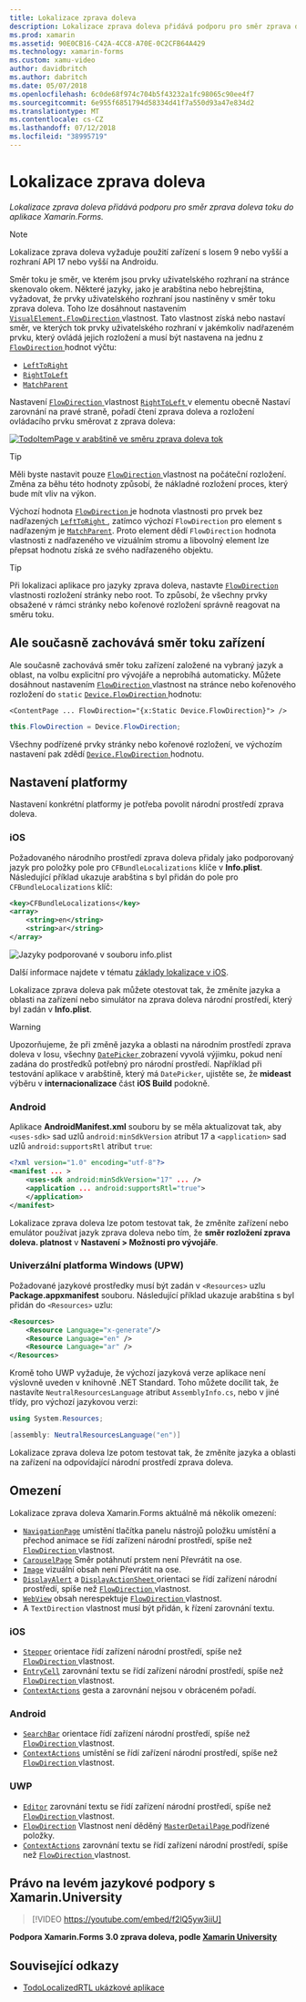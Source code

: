 ```yaml
---
title: Lokalizace zprava doleva
description: Lokalizace zprava doleva přidává podporu pro směr zprava doleva toku do aplikace Xamarin.Forms.
ms.prod: xamarin
ms.assetid: 90E0CB16-C42A-4CC8-A70E-0C2CFB64A429
ms.technology: xamarin-forms
ms.custom: xamu-video
author: davidbritch
ms.author: dabritch
ms.date: 05/07/2018
ms.openlocfilehash: 6c0de68f974c704b5f43232a1fc98065c90ee4f7
ms.sourcegitcommit: 6e955f6851794d58334d41f7a550d93a47e834d2
ms.translationtype: MT
ms.contentlocale: cs-CZ
ms.lasthandoff: 07/12/2018
ms.locfileid: "38995719"
---
```

# <a name="right-to-left-localization"></a>Lokalizace zprava doleva

_Lokalizace zprava doleva přidává podporu pro směr zprava doleva toku do aplikace Xamarin.Forms._

> [!NOTE]
> Lokalizace zprava doleva vyžaduje použití zařízení s Iosem 9 nebo vyšší a rozhraní API 17 nebo vyšší na Androidu.

Směr toku je směr, ve kterém jsou prvky uživatelského rozhraní na stránce skenovalo okem. Některé jazyky, jako je arabština nebo hebrejština, vyžadovat, že prvky uživatelského rozhraní jsou nastíněny v směr toku zprava doleva. Toho lze dosáhnout nastavením [ `VisualElement.FlowDirection` ](xref:Xamarin.Forms.VisualElement.FlowDirection) vlastnost. Tato vlastnost získá nebo nastaví směr, ve kterých tok prvky uživatelského rozhraní v jakémkoliv nadřazeném prvku, který ovládá jejich rozložení a musí být nastavena na jednu z [ `FlowDirection` ](xref:Xamarin.Forms.FlowDirection) hodnot výčtu:

- [`LeftToRight`](xref:Xamarin.Forms.FlowDirection.LeftToRight)
- [`RightToLeft`](xref:Xamarin.Forms.FlowDirection.RightToLeft)
- [`MatchParent`](xref:Xamarin.Forms.FlowDirection.MatchParent)

Nastavení [ `FlowDirection` ](xref:Xamarin.Forms.VisualElement.FlowDirection) vlastnost [ `RightToLeft` ](xref:Xamarin.Forms.FlowDirection.RightToLeft) v elementu obecně Nastaví zarovnání na pravé straně, pořadí čtení zprava doleva a rozložení ovládacího prvku směrovat z zprava doleva:

[![TodoItemPage v arabštině ve směru zprava doleva tok](rtl-images/TodoItemPage-Arabic.png "TodoItemPage v arabštině ve směru zprava doleva tok")](rtl-images/TodoItemPage-Arabic-Large.png#lightbox "TodoItemPage v arabštině s směr toku zprava doleva")

> [!TIP]
> Měli byste nastavit pouze [ `FlowDirection` ](xref:Xamarin.Forms.VisualElement.FlowDirection) vlastnost na počáteční rozložení. Změna za běhu této hodnoty způsobí, že nákladné rozložení proces, který bude mít vliv na výkon.

Výchozí hodnota [ `FlowDirection` ](xref:Xamarin.Forms.VisualElement.FlowDirection) je hodnota vlastnosti pro prvek bez nadřazených [ `LeftToRight` ](xref:Xamarin.Forms.FlowDirection.LeftToRight), zatímco výchozí `FlowDirection` pro element s nadřazeným je [ `MatchParent`](xref:Xamarin.Forms.FlowDirection.MatchParent). Proto element dědí `FlowDirection` hodnota vlastnosti z nadřazeného ve vizuálním stromu a libovolný element lze přepsat hodnotu získá ze svého nadřazeného objektu.

> [!TIP]
> Při lokalizaci aplikace pro jazyky zprava doleva, nastavte [ `FlowDirection` ](xref:Xamarin.Forms.VisualElement.FlowDirection) vlastnosti rozložení stránky nebo root. To způsobí, že všechny prvky obsažené v rámci stránky nebo kořenové rozložení správně reagovat na směru toku.

## <a name="respecting-device-flow-direction"></a>Ale současně zachovává směr toku zařízení

Ale současně zachovává směr toku zařízení založené na vybraný jazyk a oblast, na volbu explicitní pro vývojáře a neprobíhá automaticky. Můžete dosáhnout nastavením [ `FlowDirection` ](xref:Xamarin.Forms.VisualElement.FlowDirection) vlastnost na stránce nebo kořenového rozložení do `static` [ `Device.FlowDirection` ](xref:Xamarin.Forms.Device.FlowDirection) hodnotu:

```xaml
<ContentPage ... FlowDirection="{x:Static Device.FlowDirection}"> />
```

```csharp
this.FlowDirection = Device.FlowDirection;
```

Všechny podřízené prvky stránky nebo kořenové rozložení, ve výchozím nastavení pak zdědí [ `Device.FlowDirection` ](xref:Xamarin.Forms.Device.FlowDirection) hodnotu.

## <a name="platform-setup"></a>Nastavení platformy

Nastavení konkrétní platformy je potřeba povolit národní prostředí zprava doleva.

### <a name="ios"></a>iOS

Požadovaného národního prostředí zprava doleva přidaly jako podporovaný jazyk pro položky pole pro `CFBundleLocalizations` klíče v **Info.plist**. Následující příklad ukazuje arabština s byl přidán do pole pro `CFBundleLocalizations` klíč:

```xml
<key>CFBundleLocalizations</key>
<array>
    <string>en</string>
    <string>ar</string>
</array>
```

![Jazyky podporované v souboru info.plist](rtl-images/ios-locales.png "Info.plist podporované jazyky")

Další informace najdete v tématu [základy lokalizace v iOS](https://docs.microsoft.com/en-gb/xamarin/ios/app-fundamentals/localization/#localization-basics-in-ios).

Lokalizace zprava doleva pak můžete otestovat tak, že změníte jazyka a oblasti na zařízení nebo simulátor na zprava doleva národní prostředí, který byl zadán v **Info.plist**.

> [!WARNING]
> Upozorňujeme, že při změně jazyka a oblasti na národním prostředí zprava doleva v Iosu, všechny [ `DatePicker` ](xref:Xamarin.Forms.DatePicker) zobrazení vyvolá výjimku, pokud není zadána do prostředků potřebný pro národní prostředí. Například při testování aplikace v arabštině, který má `DatePicker`, ujistěte se, že **mideast** výběru v **internacionalizace** část **iOS Build** podokně.

### <a name="android"></a>Android

Aplikace **AndroidManifest.xml** souboru by se měla aktualizovat tak, aby `<uses-sdk>` sad uzlů `android:minSdkVersion` atribut 17 a `<application>` sad uzlů `android:supportsRtl` atribut `true`:

```xml
<?xml version="1.0" encoding="utf-8"?>
<manifest ... >
    <uses-sdk android:minSdkVersion="17" ... />
    <application ... android:supportsRtl="true">
    </application>
</manifest>
```

Lokalizace zprava doleva lze potom testovat tak, že změníte zařízení nebo emulátor používat jazyk zprava doleva nebo tím, že **směr rozložení zprava doleva. platnost** v **Nastavení > Možnosti pro vývojáře**.

### <a name="universal-windows-platform-uwp"></a>Univerzální platforma Windows (UPW)

Požadované jazykové prostředky musí být zadán v `<Resources>` uzlu **Package.appxmanifest** souboru. Následující příklad ukazuje arabština s byl přidán do `<Resources>` uzlu:

```xml
<Resources>
    <Resource Language="x-generate"/>
    <Resource Language="en" />
    <Resource Language="ar" />
</Resources>
```

Kromě toho UWP vyžaduje, že výchozí jazyková verze aplikace není výslovně uveden v knihovně .NET Standard. Toho můžete docílit tak, že nastavíte `NeutralResourcesLanguage` atribut `AssemblyInfo.cs`, nebo v jiné třídy, pro výchozí jazykovou verzi:

```csharp
using System.Resources;

[assembly: NeutralResourcesLanguage("en")]
```

Lokalizace zprava doleva lze potom testovat tak, že změníte jazyka a oblasti na zařízení na odpovídající národní prostředí zprava doleva.

## <a name="limitations"></a>Omezení

Lokalizace zprava doleva Xamarin.Forms aktuálně má několik omezení:

- [`NavigationPage`](xref:Xamarin.Forms.NavigationPage) umístění tlačítka panelu nástrojů položku umístění a přechod animace se řídí zařízení národní prostředí, spíše než [ `FlowDirection` ](xref:Xamarin.Forms.VisualElement.FlowDirection) vlastnost.
- [`CarouselPage`](xref:Xamarin.Forms.CarouselPage) Směr potáhnutí prstem není Převrátit na ose.
- [`Image`](xref:Xamarin.Forms.Image) vizuální obsah není Převrátit na ose.
- [`DisplayAlert`](xref:Xamarin.Forms.Page.DisplayAlert(System.String,System.String,System.String)) a [ `DisplayActionSheet` ](xref:Xamarin.Forms.Page.DisplayActionSheet(System.String,System.String,System.String,System.String[])) orientaci se řídí zařízení národní prostředí, spíše než [ `FlowDirection` ](xref:Xamarin.Forms.VisualElement.FlowDirection) vlastnost.
- [`WebView`](xref:Xamarin.Forms.WebView) obsah nerespektuje [ `FlowDirection` ](xref:Xamarin.Forms.VisualElement.FlowDirection) vlastnost.
- A `TextDirection` vlastnost musí být přidán, k řízení zarovnání textu.

### <a name="ios"></a>iOS

- [`Stepper`](xref:Xamarin.Forms.Stepper) orientace řídí zařízení národní prostředí, spíše než [ `FlowDirection` ](xref:Xamarin.Forms.VisualElement.FlowDirection) vlastnost.
- [`EntryCell`](xref:Xamarin.Forms.EntryCell) zarovnání textu se řídí zařízení národní prostředí, spíše než [ `FlowDirection` ](xref:Xamarin.Forms.VisualElement.FlowDirection) vlastnost.
- [`ContextActions`](xref:Xamarin.Forms.Cell.ContextActions) gesta a zarovnání nejsou v obráceném pořadí.

### <a name="android"></a>Android

- [`SearchBar`](xref:Xamarin.Forms.SearchBar) orientace řídí zařízení národní prostředí, spíše než [ `FlowDirection` ](xref:Xamarin.Forms.VisualElement.FlowDirection) vlastnost.
- [`ContextActions`](xref:Xamarin.Forms.Cell.ContextActions) umístění se řídí zařízení národní prostředí, spíše než [ `FlowDirection` ](xref:Xamarin.Forms.VisualElement.FlowDirection) vlastnost.

### <a name="uwp"></a>UWP

- [`Editor`](xref:Xamarin.Forms.Editor) zarovnání textu se řídí zařízení národní prostředí, spíše než [ `FlowDirection` ](xref:Xamarin.Forms.VisualElement.FlowDirection) vlastnost.
- [`FlowDirection`](xref:Xamarin.Forms.VisualElement.FlowDirection) Vlastnost není děděný [ `MasterDetailPage` ](xref:Xamarin.Forms.MasterDetailPage) podřízené položky.
- [`ContextActions`](xref:Xamarin.Forms.Cell.ContextActions) zarovnání textu se řídí zařízení národní prostředí, spíše než [ `FlowDirection` ](xref:Xamarin.Forms.VisualElement.FlowDirection) vlastnost.

## <a name="right-to-left-language-support-with-xamarinuniversity"></a>Právo na levém jazykové podpory s Xamarin.University

> [!VIDEO https://youtube.com/embed/f2lQ5yw3iiU]

**Podpora Xamarin.Forms 3.0 zprava doleva, podle [Xamarin University](https://university.xamarin.com/)**

## <a name="related-links"></a>Související odkazy

- [TodoLocalizedRTL ukázkové aplikace](https://developer.xamarin.com/samples/xamarin-forms/TodoLocalizedRTL/)
